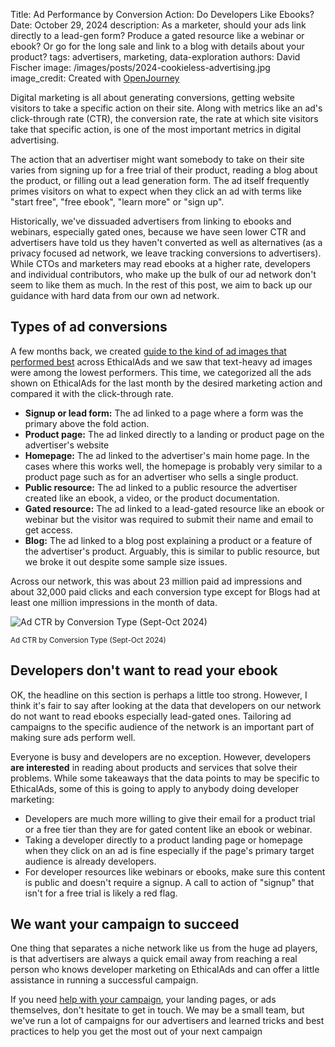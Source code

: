 Title: Ad Performance by Conversion Action: Do Developers Like Ebooks?
Date: October 29, 2024
description: As a marketer, should your ads link directly to a lead-gen form? Produce a gated resource like a webinar or ebook? Or go for the long sale and link to a blog with details about your product?
tags: advertisers, marketing, data-exploration
authors: David Fischer
image: /images/posts/2024-cookieless-advertising.jpg
image_credit: <span>Created with <a href="https://openjourney.ai/" title="creepy ad targeting, invasive advertising, personalized advertising, ads that know what you think, ads that follow you around the internet, watercolor style">OpenJourney</a></span>


Digital marketing is all about generating conversions,
getting website visitors to take a specific action on their site.
Along with metrics like an ad's click-through rate (CTR),
the conversion rate, the rate at which site visitors take that specific action,
is one of the most important metrics in digital advertising.

The action that an advertiser might want somebody to take on their site varies
from signing up for a free trial of their product, reading a blog about the product,
or filling out a lead generation form.
The ad itself frequently primes visitors on what to expect when they click an ad
with terms like "start free", "free ebook", "learn more" or "sign up".

Historically, we've dissuaded advertisers from linking to ebooks and webinars,
especially gated ones, because we have seen lower CTR
and advertisers have told us they haven't converted as well as alternatives
(as a privacy focused ad network, we leave tracking conversions to advertisers).
While CTOs and marketers may read ebooks at a higher rate, developers and individual contributors,
who make up the bulk of our ad network don't seem to like them as much.
In the rest of this post, we aim to back up our guidance with hard data from our own ad network.


## Types of ad conversions

A few months back, we created [guide to the kind of ad images that performed best]({filename}../pages/creatives-that-convert.md) across EthicalAds
and we saw that text-heavy ad images were among the lowest performers.
This time, we categorized all the ads shown on EthicalAds for the last month
by the desired marketing action and compared it with the click-through rate.

* **Signup or lead form:** The ad linked to a page where a form was the primary above the fold action.
* **Product page:** The ad linked directly to a landing or product page on the advertiser's website
* **Homepage:** The ad linked to the advertiser's main home page. In the cases where this works well, the homepage is probably very similar to a product page such as for an advertiser who sells a single product.
* **Public resource:** The ad linked to a public resource the advertiser created like an ebook, a video, or the product documentation.
* **Gated resource:** The ad linked to a lead-gated resource like an ebook or webinar but the visitor was required to submit their name and email to get access.
* **Blog:** The ad linked to a blog post explaining a product or a feature of the advertiser's product. Arguably, this is similar to public resource, but we broke it out despite some sample size issues.

Across our network, this was about 23 million paid ad impressions and about 32,000 paid clicks
and each conversion type except for Blogs had at least one million impressions in the month of data.


<div class="postimage text-center">
  <img class="w-100 shadow-lg" src="{static}../images/posts/2024-ad-ctr-conversion-type.png" alt="Ad CTR by Conversion Type (Sept-Oct 2024)">
  <p><small>Ad CTR by Conversion Type (Sept-Oct 2024)</small></p>
</div>


## Developers don't want to read your ebook

OK, the headline on this section is perhaps a little too strong.
However, I think it's fair to say after looking at the data
that developers on our network do not want to read ebooks especially lead-gated ones.
Tailoring ad campaigns to the specific audience of the network is an important part
of making sure ads perform well.

Everyone is busy and developers are no exception.
However, developers **are interested** in reading about products and services that solve their problems.
While some takeaways that the data points to may be specific to EthicalAds,
some of this is going to apply to anybody doing developer marketing:

* Developers are much more willing to give their email for a product trial or a free tier
  than they are for gated content like an ebook or webinar.
* Taking a developer directly to a product landing page or homepage when they click on an ad
  is fine especially if the page's primary target audience is already developers.
* For developer resources like webinars or ebooks,
  make sure this content is public and doesn't require a signup.
  A call to action of "signup" that isn't for a free trial is likely a red flag.


## We want your campaign to succeed

One thing that separates a niche network like us from the huge ad players,
is that advertisers are always a quick email away from reaching a real person
who knows developer marketing on EthicalAds and can offer a little assistance
in running a successful campaign.

If you need [help with your campaign]({filename}../pages/help-with-your-ads.md),
your landing pages, or ads themselves, don't hesitate to get in touch.
We may be a small team, but we've run a lot of campaigns for our advertisers and learned tricks
and best practices to help you get the most out of your next campaign
